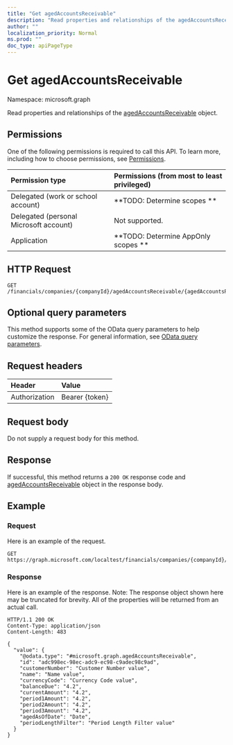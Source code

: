 ```yaml
---
title: "Get agedAccountsReceivable"
description: "Read properties and relationships of the agedAccountsReceivable object."
author: ""
localization_priority: Normal
ms.prod: ""
doc_type: apiPageType
---
```


# Get agedAccountsReceivable

Namespace: microsoft.graph

Read properties and relationships of the [agedAccountsReceivable](../resources/agedaccountsreceivable.md) object.

## Permissions
One of the following permissions is required to call this API. To learn more, including how to choose permissions, see [Permissions](/concepts/permissions-reference.md).

|Permission type|Permissions (from most to least privileged)|
|:---|:---|
|Delegated (work or school account)|**TODO: Determine scopes **|
|Delegated (personal Microsoft account)|Not supported.|
|Application|**TODO: Determine AppOnly scopes **|

## HTTP Request
<!-- {
  "blockType": "ignored"
}
-->
``` http
GET /financials/companies/{companyId}/agedAccountsReceivable/{agedAccountsReceivableId}
```

## Optional query parameters
This method supports some of the OData query parameters to help customize the response. For general information, see [OData query parameters](/graph/query-parameters).

## Request headers
|Header|Value|
|:---|:---|
|Authorization|Bearer {token}|

## Request body
Do not supply a request body for this method.

## Response
If successful, this method returns a `200 OK` response code and [agedAccountsReceivable](../resources/agedaccountsreceivable.md) object in the response body.

## Example

### Request
Here is an example of the request.
<!-- {
  "blockType": "request",
  "name": "get_agedaccountsreceivable"
}
-->
``` http
GET https://graph.microsoft.com/localtest/financials/companies/{companyId}/agedAccountsReceivable/{agedAccountsReceivableId}
```

### Response
Here is an example of the response. Note: The response object shown here may be truncated for brevity. All of the properties will be returned from an actual call.
<!-- {
  "blockType": "response",
  "truncated": true,
  "@odata.type": "microsoft.graph.agedAccountsReceivable"
}
-->
``` http
HTTP/1.1 200 OK
Content-Type: application/json
Content-Length: 483

{
  "value": {
    "@odata.type": "#microsoft.graph.agedAccountsReceivable",
    "id": "adc998ec-98ec-adc9-ec98-c9adec98c9ad",
    "customerNumber": "Customer Number value",
    "name": "Name value",
    "currencyCode": "Currency Code value",
    "balanceDue": "4.2",
    "currentAmount": "4.2",
    "period1Amount": "4.2",
    "period2Amount": "4.2",
    "period3Amount": "4.2",
    "agedAsOfDate": "Date",
    "periodLengthFilter": "Period Length Filter value"
  }
}
```

